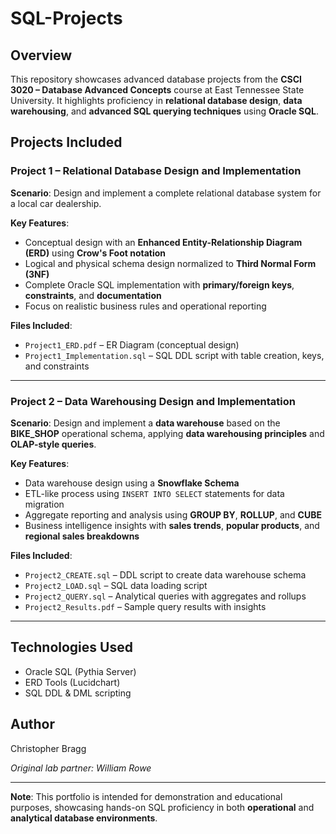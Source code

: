 # SQL-Projects

## Overview
This repository showcases advanced database projects from the **CSCI 3020 – Database Advanced Concepts** course at East Tennessee State University. It highlights proficiency in **relational database design**, **data warehousing**, and **advanced SQL querying techniques** using **Oracle SQL**.

## Projects Included

### Project 1 – Relational Database Design and Implementation
**Scenario**: Design and implement a complete relational database system for a local car dealership.

**Key Features**:
- Conceptual design with an **Enhanced Entity-Relationship Diagram (ERD)** using **Crow's Foot notation**
- Logical and physical schema design normalized to **Third Normal Form (3NF)**
- Complete Oracle SQL implementation with **primary/foreign keys**, **constraints**, and **documentation**
- Focus on realistic business rules and operational reporting

**Files Included**:
- `Project1_ERD.pdf` – ER Diagram (conceptual design)
- `Project1_Implementation.sql` – SQL DDL script with table creation, keys, and constraints

---

### Project 2 – Data Warehousing Design and Implementation
**Scenario**: Design and implement a **data warehouse** based on the **BIKE_SHOP** operational schema, applying **data warehousing principles** and **OLAP-style queries**.

**Key Features**:
- Data warehouse design using a **Snowflake Schema**
- ETL-like process using `INSERT INTO SELECT` statements for data migration
- Aggregate reporting and analysis using **GROUP BY**, **ROLLUP**, and **CUBE**
- Business intelligence insights with **sales trends**, **popular products**, and **regional sales breakdowns**

**Files Included**:
- `Project2_CREATE.sql` – DDL script to create data warehouse schema
- `Project2_LOAD.sql` – SQL data loading script
- `Project2_QUERY.sql` – Analytical queries with aggregates and rollups
- `Project2_Results.pdf` – Sample query results with insights

---

## Technologies Used
- Oracle SQL (Pythia Server)
- ERD Tools (Lucidchart)
- SQL DDL & DML scripting

## Author
Christopher Bragg

*Original lab partner: William Rowe*

---

**Note**: This portfolio is intended for demonstration and educational purposes, showcasing hands-on SQL proficiency in both **operational** and **analytical database environments**.
